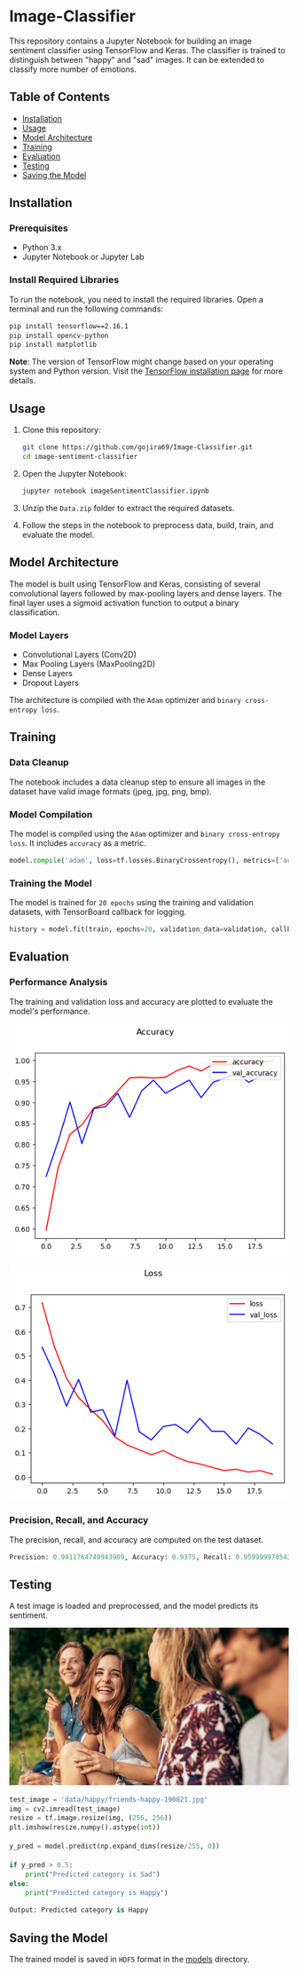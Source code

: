 # Image-Classifier

This repository contains a Jupyter Notebook for building an image sentiment classifier using TensorFlow and Keras. The classifier is trained to distinguish between "happy" and "sad" images. It can be extended to classify more number of emotions.

## Table of Contents

- [Installation](#installation)
- [Usage](#usage)
- [Model Architecture](#model-architecture)
- [Training](#training)
- [Evaluation](#evaluation)
- [Testing](#testing)
- [Saving the Model](#saving-the-model)

## Installation

### Prerequisites

- Python 3.x
- Jupyter Notebook or Jupyter Lab

### Install Required Libraries

To run the notebook, you need to install the required libraries. Open a terminal and run the following commands:

```bash
pip install tensorflow==2.16.1
pip install opencv-python
pip install matplotlib
```

**Note**: The version of TensorFlow might change based on your operating system and Python version. Visit the [TensorFlow installation page](https://www.tensorflow.org/install) for more details.

## Usage

1. Clone this repository:

   ```bash
   git clone https://github.com/gojira69/Image-Classifier.git
   cd image-sentiment-classifier
   ```

2. Open the Jupyter Notebook:

   ```bash
   jupyter notebook imageSentimentClassifier.ipynb
   ```

3. Unzip the `Data.zip` folder to extract the required datasets.

4. Follow the steps in the notebook to preprocess data, build, train, and evaluate the model.

## Model Architecture

The model is built using TensorFlow and Keras, consisting of several convolutional layers followed by max-pooling layers and dense layers. The final layer uses a sigmoid activation function to output a binary classification.

### Model Layers

- Convolutional Layers (Conv2D)
- Max Pooling Layers (MaxPooling2D)
- Dense Layers
- Dropout Layers

The architecture is compiled with the `Adam` optimizer and `binary cross-entropy loss`.

## Training

### Data Cleanup

The notebook includes a data cleanup step to ensure all images in the dataset have valid image formats (jpeg, jpg, png, bmp).

### Model Compilation

The model is compiled using the `Adam` optimizer and `binary cross-entropy loss`. It includes `accuracy` as a metric.

```python
model.compile('adam', loss=tf.losses.BinaryCrossentropy(), metrics=['accuracy'])
```

### Training the Model

The model is trained for `20 epochs` using the training and validation datasets, with TensorBoard callback for logging.

```python
history = model.fit(train, epochs=20, validation_data=validation, callbacks=[tensorboard_callback])
```

## Evaluation

### Performance Analysis

The training and validation loss and accuracy are plotted to evaluate the model's performance.

![](misc/accuracy.png)

![](misc/loss.png)

### Precision, Recall, and Accuracy

The precision, recall, and accuracy are computed on the test dataset.

```python
Precision: 0.9411764740943909, Accuracy: 0.9375, Recall: 0.9599999785423279
```

## Testing

A test image is loaded and preprocessed, and the model predicts its sentiment.

![](misc/friends-happy-190821.jpg)

```python
test_image = 'data/happy/friends-happy-190821.jpg'
img = cv2.imread(test_image)
resize = tf.image.resize(img, (256, 256))
plt.imshow(resize.numpy().astype(int))

y_pred = model.predict(np.expand_dims(resize/255, 0))

if y_pred > 0.5:
    print("Predicted category is Sad")
else:
    print("Predicted category is Happy")
```

```python
Output: Predicted category is Happy
```

## Saving the Model

The trained model is saved in `HDF5` format in the [models](/model) directory.
